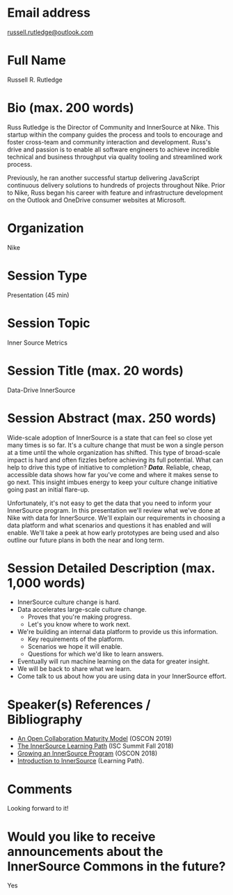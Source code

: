 # Email address
russell.rutledge@outlook.com

# Full Name
Russell R. Rutledge

# Bio (max. 200 words)
Russ Rutledge is the Director of Community and InnerSource at Nike.
This startup within the company guides the process and tools to encourage and foster cross-team and community interaction and development.
Russ's drive and passion is to enable all software engineers to achieve incredible technical and business throughput via quality tooling and streamlined work process.

Previously, he ran another successful startup delivering JavaScript continuous delivery solutions to hundreds of projects throughout Nike.
Prior to Nike, Russ began his career with feature and infrastructure development on the Outlook and OneDrive consumer websites at Microsoft. 

# Organization
Nike

# Session Type
Presentation (45 min)

# Session Topic
Inner Source Metrics

# Session Title (max. 20 words)
Data-Drive InnerSource

# Session Abstract (max. 250 words)
Wide-scale adoption of InnerSource is a state that can feel so close yet many times is so far.
It's a culture change that must be won a single person at a time until the whole organization has shifted.
This type of broad-scale impact is hard and often fizzles before achieving its full potential.
What can help to drive this type of initiative to completion?
***Data***.
Reliable, cheap, accessible data shows how far you've come and where it makes sense to go next.
This insight imbues energy to keep your culture change initiative going past an initial flare-up.

Unfortunately, it's not easy to get the data that you need to inform your InnerSource program.
In this presentation we'll review what we've done at Nike with data for InnerSource.
We'll explain our requirements in choosing a data platform and what scenarios and questions it has enabled and will enable.
We'll take a peek at how early prototypes are being used and also outline our future plans in both the near and long term.

# Session Detailed Description (max. 1,000 words)

* InnerSource culture change is hard.
* Data accelerates large-scale culture change.
  * Proves that you're making progress.
  * Let's you know where to work next.
* We're building an internal data platform to provide us this information.
  * Key requirements of the platform.
  * Scenarios we hope it will enable.
  * Questions for which we'd like to learn answers.
* Eventually will run machine learning on the data for greater insight.
* We will be back to share what we learn.
* Come talk to us about how you are using data in your InnerSource effort.

# Speaker(s) References / Bibliography
* [An Open Collaboration Maturity Model](https://learning.oreilly.com/videos/oscon-2019/9781492050643/9781492050643-video325987) (OSCON 2019)
* [The InnerSource Learning Path](http://innersourcecommons.org/events/isc-fall-2018/) (ISC Summit Fall 2018)
* [Growing an InnerSource Program](https://bit.ly/36HWIZz) (OSCON 2018)
* [Introduction to InnerSource](https://learning.oreilly.com/videos/introduction-to-innersource/9781492041504) (Learning Path).

# Comments
Looking forward to it!

# Would you like to receive announcements about the InnerSource Commons in the future?
Yes
